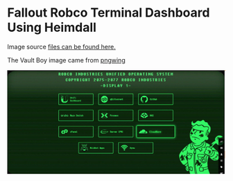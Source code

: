 # Fallout Robco Terminal Dashboard Using Heimdall

Image source [files can be found here.](https://wildbot.me/heimdall)

The Vault Boy image came from [pngwing](https://www.pngwing.com/en/free-png-zdioi)

![dashboard screenshot](screenshot.jpeg)
